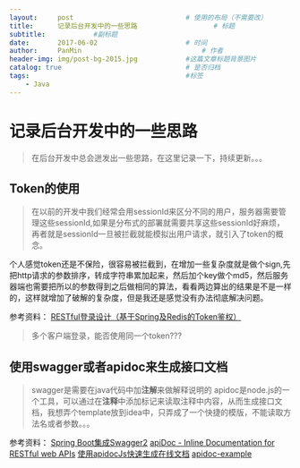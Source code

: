 ```yaml
---
layout:     post                            # 使用的布局（不需要改）
title:      记录后台开发中的一些思路                   # 标题
subtitle:            #副标题
date:       2017-06-02                      # 时间
author:     PanMin                              # 作者
header-img: img/post-bg-2015.jpg            #这篇文章标题背景图片
catalog: true                               # 是否归档
tags:                                       #标签
    - Java
---
```



# 记录后台开发中的一些思路
> 在后台开发中总会迸发出一些思路，在这里记录一下，持续更新。。。

## Token的使用
> 在以前的开发中我们经常会用sessionId来区分不同的用户，服务器需要管理这些sessionId,如果是分布式的部署就需要共享这些sessionId好麻烦，再者就是sessionId一旦被拦截就能模拟出用户请求，就引入了token的概念。

个人感觉token还是不保险，很容易被拦截到，在增加一些复杂度就是做个sign,先把http请求的参数排序，转成字符串累加起来，然后加个key做个md5，然后服务器端也需要把所以的参数得到之后做相同的算法，看看两边算出的结果是不是一样的，这样就增加了破解的复杂度，但是我还是感觉没有办法彻底解决问题。

参考资料：
[RESTful登录设计（基于Spring及Redis的Token鉴权）](http://blog.csdn.net/gebitan505/article/details/51614805)


> 多个客户端登录，能否使用同一个token???

## 使用swagger或者apidoc来生成接口文档
> swagger是需要在java代码中加**注解**来做解释说明的
> apidoc是node.js的一个工具，可以通过在**注释**中添加标记来读取注释中内容，从而生成接口文档，我想弄个template放到idea中，只弄成了一个快捷的模版，不能读取方法名或者参数。。。

参考资料：
[Spring Boot集成Swagger2](http://blog.csdn.net/u014351782/article/details/52943717)
[apiDoc - Inline Documentation for RESTful web APIs](http://apidocjs.com/)
[使用apidocJs快速生成在线文档](http://blog.csdn.net/xialei199023/article/details/63251482)
[apidoc-example](http://apidocjs.com/example/)